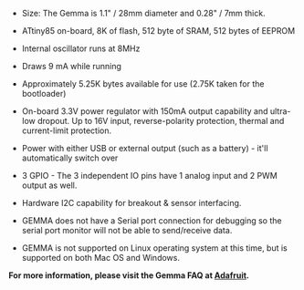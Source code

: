 * Size: The Gemma is 1.1" / 28mm diameter and 0.28" / 7mm thick.

* ATtiny85 on-board, 8K of flash, 512 byte of SRAM, 512 bytes of EEPROM

* Internal oscillator runs at 8MHz

* Draws 9 mA while running

* Approximately 5.25K bytes available for use (2.75K taken for the bootloader)

* On-board 3.3V power regulator with 150mA output capability and ultra-low dropout. Up to 16V input, reverse-polarity protection, thermal and current-limit protection.

* Power with either USB or external output (such as a battery) - it'll automatically switch over

* 3 GPIO - The 3 independent IO pins have 1 analog input and 2 PWM output as well.

* Hardware I2C capability for breakout & sensor interfacing.

* GEMMA does not have a Serial port connection for debugging so the serial port monitor will not be able to send/receive data.

* GEMMA is not supported on Linux operating system at this time, but is supported on both Mac OS and Windows.


**For more information, please visit the Gemma FAQ at [Adafruit](https://learn.adafruit.com/introducing-gemma/faq).**
